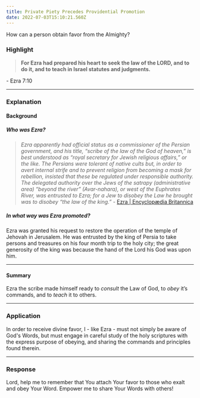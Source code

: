```yaml
---
title: Private Piety Precedes Providential Promotion
date: 2022-07-03T15:10:21.560Z
---
```


<p>How can a person obtain favor from the Almighty?</p>

### **Highlight**

<blockquote style="font-weight: bold !important" class="!text-transparent bg-clip-text bg-gradient-to-r from-blue-500 to-teal-500 dark:from-violet-500 dark:to-pink-500"> For Ezra had prepared his heart to seek the law of the LORD, and to do it, and to teach in Israel statutes and judgments.</blockquote> - Ezra 7:10

---

### **Explanation**

#### **Background**

##### Who was Ezra?

> _Ezra apparently had official status as a commissioner of the Persian government, and his title, “scribe of the law of the God of heaven,” is best understood as “royal secretary for Jewish religious affairs,” or the like. The Persians were tolerant of native cults but, in order to avert internal strife and to prevent religion from becoming a mask for rebellion, insisted that these be regulated under responsible authority. The delegated authority over the Jews of the satrapy (administrative area) “beyond the river” (Avar-nahara), or west of the Euphrates River, was entrusted to Ezra; for a Jew to disobey the Law he brought was to disobey “the law of the king.”_ - <a class="!text-transparent bg-clip-text bg-gradient-to-r from-blue-500 to-teal-500 dark:from-violet-500 dark:to-pink-500" href="https://www.britannica.com/biography/Ezra-Hebrew-religious-leader">Ezra | Encyclopædia Britannica<a>
	
##### In what way was Ezra promoted?
 Ezra was granted his request to restore the operation of the temple of Jehovah in Jerusalem. He was entrusted by the king of Persia to take persons and treasures on his four month trip to the holy city; the great generosity of the king was because the hand of the Lord his God was upon him.

---

#### **Summary**

Ezra the scribe made himself ready to _consult_ the Law of God, to _obey_ it’s commands, and to _teach_ it to others.

---

### **Application**

In order to receive divine favor, I - like Ezra - must not simply be aware of God's Words, but must engage in careful study of the holy scriptures with the express purpose of obeying, and sharing the commands and principles found therein.

---

### **Response**

Lord,
help me to remember that You attach Your favor to those who exalt and obey Your Word. Empower me to share Your Words with others!

